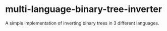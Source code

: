# multi-language-binary-tree-inverter
A simple implementation of inverting binary trees in 3 different languages.
